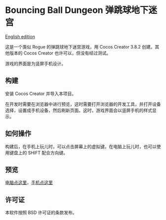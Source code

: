 # Bouncing Ball Dungeon 弹跳球地下迷宫

[English edition](./README.md)

这是一个类似 Rogue 的弹跳球地下迷宫游戏，用 Cocos Creator 3.8.2 创建。其他版本的 Cocos Creator 也许可以，但没有经过测试。

游戏的界面是为竖屏手机设计。

## 构建

安装 Cocos Creator 并导入本项目。

在开发时需要在浏览器中进行预览，这时需要打开浏览器的开发工具，并打开设备选择，设置成手机设备，然后刷新页面。这时，游戏界面会以竖屏手机的样式显示。

## 如何操作

构建后，在手机上玩儿时，可以点击屏幕上的虚拟键。在电脑上玩儿时，也可以使用键盘上的 SHIFT 配合方向键。

## 预览

[电脑点这里](https://www.hauzerlee.me/bbd/)，[手机点这里](https://www.hauzerlee.me/bbdm/)

## 许可证

本软件按照 BSD 许可证的条款发布。
